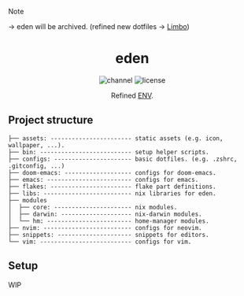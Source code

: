 > [!NOTE] 
> → eden will be archived. (refined new dotfiles → [Limbo](https://github.com/ttak0422/Limbo))

<div align="center">
  <h1>eden</h1>
  <img alt="channel" src="https://img.shields.io/badge/channel-unstable-white?style=flat&logo=NixOS&logoColor">
  <img alt="license" src="https://img.shields.io/github/license/ttak0422/eden">
  <p>
    Refined <a href="https://github.com/ttak0422/ENV">ENV</a>.
  </p>
</div>

## Project structure

```
├── assets: ----------------------- static assets (e.g. icon, wallpaper, ...).
├── bin: -------------------------- setup helper scripts.
├── configs: ---------------------- basic dotfiles. (e.g. .zshrc, .gitconfig, ...)
├── doom-emacs: ------------------- configs for doom-emacs.
├── emacs: ------------------------ configs for emacs.
├── flakes: ----------------------- flake part definitions.
├── libs: ------------------------- nix libraries for eden.
├── modules
│  ├── core: ---------------------- nix modules.
│  ├── darwin: -------------------- nix-darwin modules.
│  └── hm: ------------------------ home-manager modules.
├── nvim: ------------------------- configs for neovim.
├── snippets: --------------------- snippets for editors.
└── vim: -------------------------- configs for vim.
```

## Setup
WIP
